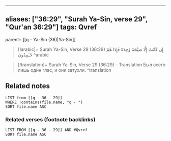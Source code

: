 
---
aliases: ["36:29", "Surah Ya-Sin, verse 29", "Qur'an 36:29"]
tags: Qvref
---

parent:: [[q - Ya-Sin (36)|Ya-Sin]]

> [!arabic]+ Surah Ya-Sin, Verse 29 (36:29)
> <span class="quran-arabic">إِن كَانَتْ إِلَّا صَيْحَةً وَٰحِدَةً فَإِذَا هُمْ خَـٰمِدُونَ</span>
^arabic

> [!translation]+ Surah Ya-Sin, Verse 29 (36:29) - Translation
> Был всего лишь один глас, и они затухли.
^translation



## Related notes
```dataview
LIST from [[q - 36 - 29]]
WHERE !contains(file.name, "q - ")
SORT file.name ASC
```

### Related verses (footnote backlinks)
```dataview
LIST FROM [[q - 36 - 29]] AND #Qvref
SORT file.name ASC
```


